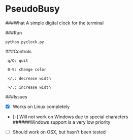 # PseudoBusy

###What
A simple digital clock for the terminal

###Run
```
python pyclock.py
```
###Controls
```
 q/Q: quit

 0-9: change color

 </,: decrease width

 >/.: increase width
```
###Issues

- [x] Works on Linux completely

- [-] Will not work on Windows due to special characters
######Windows support is a very low priority

- [ ] Should work on OSX, but hasn't been tested
